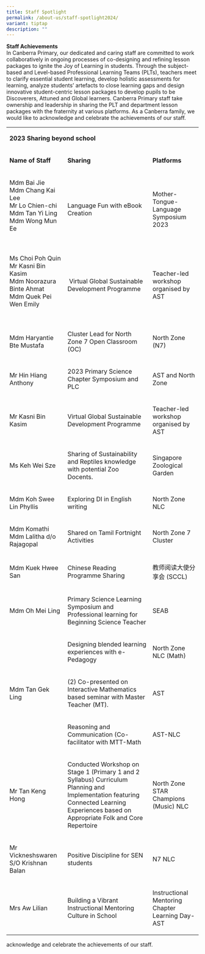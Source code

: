 ```yaml
---
title: Staff Spotlight
permalink: /about-us/staff-spotlight2024/
variant: tiptap
description: ""
---
```

<p><strong>Staff Achievements</strong> 
<br>In Canberra Primary, our dedicated and caring staff are committed to work
collaboratively in ongoing processes of co-designing and refining lesson
packages to ignite the Joy of Learning in students. Through the subject-based
and Level-based Professional Learning Teams (PLTs), teachers meet to clarify
essential student learning, develop holistic assessments for learning,
analyze students’ artefacts to close learning gaps and design innovative
student-centric lesson packages to develop pupils to be Discoverers, Attuned
and Global learners. Canberra Primary staff take ownership and leadership
in sharing the PLT and department lesson packages with the fraternity at
various platforms. As a Canberra family, we would like to acknowledge and
celebrate the achievements of our staff.</p>
<table>
<tbody>
<tr>
<td rowspan="1" colspan="3">
<p><strong>2023 Sharing beyond school</strong>
</p>
</td>
</tr>
<tr>
<td rowspan="1" colspan="1">
<p><strong>Name of Staff</strong>
</p>
</td>
<td rowspan="1" colspan="1">
<p><strong>Sharing&nbsp;</strong>
</p>
</td>
<td rowspan="1" colspan="1">
<p><strong>Platforms</strong>
</p>
</td>
</tr>
<tr>
<td rowspan="1" colspan="1">
<p>Mdm Bai Jie
<br>Mdm Chang Kai Lee
<br>Mr Lo Chien-chi
<br>Mdm Tan Yi Ling
<br>Mdm Wong Mun Ee
<br>
<br>
</p>
</td>
<td rowspan="1" colspan="1">
<p>Language Fun with eBook Creation</p>
</td>
<td rowspan="1" colspan="1">
<p>Mother-Tongue-Language Symposium 2023</p>
</td>
</tr>
<tr>
<td rowspan="1" colspan="1">
<p>Ms Choi Poh Quin
<br>Mr Kasni Bin Kasim
<br>Mdm Noorazura Binte Ahmat
<br>Mdm Quek Pei Wen Emily
<br>
<br>
</p>
</td>
<td rowspan="1" colspan="1">
<p>&nbsp;Virtual Global Sustainable Development Programme</p>
</td>
<td rowspan="1" colspan="1">
<p>Teacher-led workshop organised by AST</p>
</td>
</tr>
<tr>
<td rowspan="1" colspan="1">
<p>Mdm Haryantie Bte Mustafa</p>
</td>
<td rowspan="1" colspan="1">
<p>Cluster Lead for North Zone 7 Open Classroom (OC)</p>
</td>
<td rowspan="1" colspan="1">
<p>North Zone (N7)</p>
</td>
</tr>
<tr>
<td rowspan="1" colspan="1">
<p>Mr Hin Hiang Anthony</p>
</td>
<td rowspan="1" colspan="1">
<p>2023 Primary Science Chapter Symposium and PLC</p>
</td>
<td rowspan="1" colspan="1">
<p>AST and North Zone</p>
</td>
</tr>
<tr>
<td rowspan="1" colspan="1">
<p>Mr Kasni Bin Kasim</p>
</td>
<td rowspan="1" colspan="1">
<p>Virtual Global Sustainable Development Programme</p>
</td>
<td rowspan="1" colspan="1">
<p>Teacher-led workshop organised by AST</p>
</td>
</tr>
<tr>
<td rowspan="1" colspan="1">
<p>Ms Keh Wei Sze</p>
</td>
<td rowspan="1" colspan="1">
<p>Sharing of Sustainability and Reptiles knowledge with potential Zoo Docents.&nbsp;</p>
</td>
<td rowspan="1" colspan="1">
<p>Singapore Zoological Garden</p>
</td>
</tr>
<tr>
<td rowspan="1" colspan="1">
<p>Mdm Koh Swee Lin Phyllis</p>
</td>
<td rowspan="1" colspan="1">
<p>Exploring DI in English writing</p>
</td>
<td rowspan="1" colspan="1">
<p>North Zone NLC</p>
</td>
</tr>
<tr>
<td rowspan="1" colspan="1">
<p>Mdm Komathi
<br>Mdm Lalitha d/o Rajagopal</p>
</td>
<td rowspan="1" colspan="1">
<p>Shared on Tamil Fortnight Activities</p>
</td>
<td rowspan="1" colspan="1">
<p>North Zone 7 Cluster&nbsp;&nbsp;</p>
</td>
</tr>
<tr>
<td rowspan="1" colspan="1">
<p>Mdm Kuek Hwee San</p>
</td>
<td rowspan="1" colspan="1">
<p>Chinese Reading Programme Sharing</p>
</td>
<td rowspan="1" colspan="1">
<p>教师阅读大使分享会 (SCCL)&nbsp;</p>
</td>
</tr>
<tr>
<td rowspan="1" colspan="1">
<p>Mdm Oh Mei Ling</p>
</td>
<td rowspan="1" colspan="1">
<p>Primary Science Learning Symposium and Professional learning for Beginning
Science Teacher</p>
</td>
<td rowspan="1" colspan="1">
<p>SEAB</p>
</td>
</tr>
<tr>
<td rowspan="3" colspan="1">
<p>Mdm Tan Gek Ling</p>
</td>
<td rowspan="1" colspan="1">
<p>Designing blended learning experiences with e-Pedagogy</p>
</td>
<td rowspan="1" colspan="1">
<p>North Zone NLC (Math)</p>
</td>
</tr>
<tr>
<td rowspan="1" colspan="1">
<p>(2) Co-presented on Interactive Mathematics based seminar with Master
Teacher (MT).</p>
</td>
<td rowspan="1" colspan="1">
<p>AST&nbsp;</p>
</td>
</tr>
<tr>
<td rowspan="1" colspan="1">
<p>Reasoning and Communication (Co-facilitator with MTT-Math&nbsp;</p>
</td>
<td rowspan="1" colspan="1">
<p>AST-NLC</p>
</td>
</tr>
<tr>
<td rowspan="1" colspan="1">
<p>Mr Tan Keng Hong</p>
</td>
<td rowspan="1" colspan="1">
<p>Conducted Workshop on Stage 1 (Primary 1 and 2 Syllabus) Curriculum Planning
and Implementation featuring Connected Learning Experiences based on Appropriate
Folk and Core Repertoire</p>
</td>
<td rowspan="1" colspan="1">
<p>North Zone STAR Champions (Music) NLC</p>
</td>
</tr>
<tr>
<td rowspan="1" colspan="1">
<p>Mr Vickneshswaren S/O Krishnan Balan</p>
</td>
<td rowspan="1" colspan="1">
<p>Positive Discipline for SEN students&nbsp;</p>
</td>
<td rowspan="1" colspan="1">
<p>N7 NLC&nbsp;</p>
</td>
</tr>
<tr>
<td rowspan="1" colspan="1">
<p>Mrs Aw Lilian</p>
</td>
<td rowspan="1" colspan="1">
<p>Building a Vibrant Instructional Mentoring Culture in School&nbsp;</p>
</td>
<td rowspan="1" colspan="1">
<p>Instructional Mentoring Chapter Learning Day-AST&nbsp;</p>
</td>
</tr>
</tbody>
</table>
<p>acknowledge and celebrate the achievements of our staff.</p>